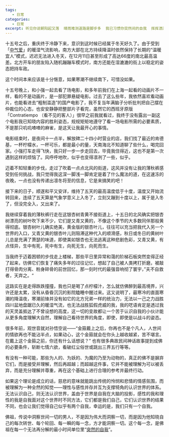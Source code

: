 ```yaml
---
tags:
   - 日常
categories:
   - 日常
excerpt: 听见你说朝阳起又落  晴雨难测道路是脚步多  我已习惯你突然间的自我  挥挥洒洒将自然看通透  
---
```




十五号之后，重庆终于冷静下来，意识到这时候已经属于冬天好久了。由于受到「[中气爱](https://space.bilibili.com/547072854?spm_id_from=333.337.0.0)」的暖湿气流影响，南方大部在北方持续降温时依然保持了长期的“温暖宜人”模式，迟迟无法进入冬天，在12月11日甚至形成了高达66度的南北最高温差。北方开车的朋友陷入随机蹦蹦车模式时，南方还能在湿漉漉的街上以稳定的姿态把持车政。



这个时间本来应该是十分惬意，如果寒潮不继续南下，可惜没如果。



十五号晚上，和小强一起去看了场电影，和多年前我们在上海一起看的动画片不一样，看的不是动画片，是一部犯罪悬疑电影。过去了这么些年，我依然喜欢看动画片，也能看进去“粗制滥造”的国产电影了，我不复当年满脑子分析批判把自己摆在仲裁位的心态，也安安静静把整部片子看完，虽然它的西班牙原版「Contratiempo （看不见的客人）」很早之前我就看过，我终于没有露出一副这个电影我已知晓内容的胜利姿态，规规矩矩地遵守了看一场电影所需的必要素质，不是那只叽叽喳喳的麻雀，是这天让我最开心的事情。



电影结束时，是夜间十一点半，解放碑二十四小时营业的店，我们找了最近的肯德基，一杯柠檬水，一杯可乐，都是最小的量，天南海北不知道聊了些什么，喝完回家。小强打车走得飞快，我只好一步一步走回去，毕竟我住得近，这也不是第一次遇到这样的烦恼了。风呼呼地吹，似乎也变得凛冽了一些，似乎。



迈着不知轻重的步伐，走过了吹着一点点北风的街道，这风并没有让我的薄秋裤感受到任何挑战，我只觉得我这深一脚浅一脚肯定是着了什么魔法的道，在这速冻的夜晚，一点也没有传递出凛冬将至的信息，它是来搞笑的吧！



接下来的日子，顺遂和平又安详，维持了五天的最高温度低于十度，温度又开始流转回来，连续了五天算是气象学意义上入冬了，立刻又蹦到十度以上，属于是入冬了，但没完全入，又出来了。



我继续穿着我的薄秋裤行走在这银杏树青黄不接街道上，十五日的北风确实把银杏树漂亮的树叶吹下来不少，它们是又青又黄的，不像这个季节的大多数同伴那般黄得彻底。银杏树叶儿确实绝美，黄金版的银杏叶儿，往往可以充当把我代入另一个世界的入口，又青又黄的银杏叶儿则阻滞这种代入的顺滑感，秋日或冬日的黄树叶儿总是充满了萧瑟的味道，即使美如银杏也无法逃离这种悲剧色彩，又青又黄，有点怪异，生中有死，死中有生，向死无生，向死而生。



当我终于迈着困顿的步伐走上楼梯，那些平日里异常和蔼的阶梯石板突然变得正经了起来，彷佛它们恢复了痛失多年的过往记忆，想起了自己被人类拷打折磨，被敲打得骨肉分离、粉身碎骨的前世回忆，那一刻时代的最强音响彻了寰宇，”夫不自救者，天弃之。“



这路实在是走得跌跌撞撞，我也只是喝了点柠檬汁，怎么就仿佛醉到最高境界，兴许还是太累，没有从昏昏沉沉的影院瞌睡中醒过来。这又说明了，最寒冷的直面寒潮的降温夜，寒潮前锋并没有如它的北方兄弟一样的统治力，无法以一己之力战胜四川盆地盘踞已久的暖湿气流，也无法战胜狐假虎威的我，我的呓语肯定是透过我的天灵盖抵达了不曾设想的高度，这一切的变故都让一个苦于认识自我的小伙计能从更多角度理解大自然，理解自己看待世界的角度，即使，即使是以战斗的姿态。



很多年前，观世音就对孙悟空说——“金箍戴上之后，你再也不是个凡人，人世间的情欲再也不能沾半点，如果动心，这个金箍就会在你头上越收越紧，苦不堪言。在戴上这个金箍之前，你还有什么话想说？” 也有很多典故民间神话故事提到成佛的必要条件，斩断七情六欲，看破红尘俗世或跳出三界五行等等。



有没有一种可能，那些为人的、为妖的、为魔的乃至为动物的，真正的佛不是摒弃它们，而是接受并理解，然后再超越；而超越这件事，它并不能被理解为可以被丢弃，而是充分理解并尊重，再在这个基础上进行合理的参考并最终行动。



如果这个理论是成立的话，慈悲的意味就能跳出传统的怜悯和悲情的情感氛围，而被理解为一种全然的知觉——理性与感性并存并互为支撑犄角的认识世界的体系。无法认识自己，则无法认识世界，盖由于世界是自我在大脑的投影，感性的我和理性的我是自我面对这个世界时不同方法，它们都是我们自己，它们认识世界的结果不同，也会让我们觉得自己似乎有两个自我，幸运的是，我们只有一个自我。



佛祖，传说中洞察世间一切的男人，不是因为伟大而洞察一切，而是因为他知晓自己的每次转世、每个轮回、每一瞬的每一念，方才能洞察一切。这个每一念，是佛祖在每一个无法再分解的最小时间单位里“[突然的自我](https://y.qq.com/n/ryqq/songDetail/000OPzBE0alffR)”。

  

  
